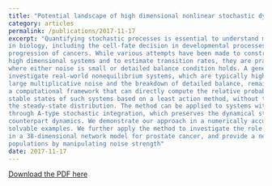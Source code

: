 ```yaml
---
title: "Potential landscape of high dimensional nonlinear stochastic dynamics with large noise"
category: articles
permalink: /publications/2017-11-17
excerpt: "Quantifying stochastic processes is essential to understand many natural phenomena, particularly 
in biology, including the cell-fate decision in developmental processes as well as the genesis and 
progression of cancers. While various attempts have been made to construct potential landscape in 
high dimensional systems and to estimate transition rates, they are practically limited to the cases 
where either noise is small or detailed balance condition holds. A general and practical approach to 
investigate real-world nonequilibrium systems, which are typically high-dimensional and subject to 
large multiplicative noise and the breakdown of detailed balance, remains elusive. Here, we formulate 
a computational framework that can directly compute the relative probabilities between locally 
stable states of such systems based on a least action method, without the necessity of simulating 
the steady-state distribution. The method can be applied to systems with arbitrary noise intensities 
through A-type stochastic integration, which preserves the dynamical structure of the deterministic 
counterpart dynamics. We demonstrate our approach in a numerically accurate manner through 
solvable examples. We further apply the method to investigate the role of noise on tumor heterogeneity 
in a 38-dimensional network model for prostate cancer, and provide a new strategy on controlling cell 
populations by manipulating noise strength"
date: 2017-11-17
---
```


[Download the PDF here](https://github.com/jamestang23/jamestang23.github.io/blob/master/5.pdf)
